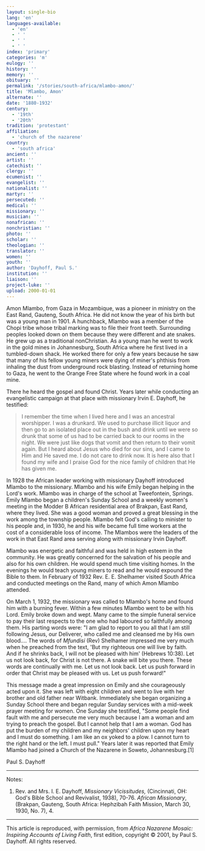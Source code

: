 ```yaml
---
layout: single-bio
lang: 'en'
languages-available:
  - 'en'
  - ' '
  - ' '
  - ' '
index: 'primary'
categories: 'm'
eulogy: ''
history: ''
memory: ''
obituary: ''
permalink: '/stories/south-africa/mlambo-amon/'
title: 'Mlambo, Amon'
alternate: ''
date: '1880-1932'
century:
  - '19th'
  - '20th'
tradition: 'protestant'
affiliation:
  - 'church of the nazarene'
country:
  - 'south africa'
ancient: ''
artist: ''
catechist: ''
clergy: ''
ecumenist: ''
evangelist: ''
nationalist: ''
martyr: ''
persecuted: ''
medical: ''
missionary: ''
musician: ''
nonafrican: ''
nonchristian: ''
photo: ''
scholar: ''
theologian: ''
translator: ''
women: ''
youth: ''
author: 'Dayhoff, Paul S.'
institution: ''
liaison: ''
project-luke: ''
upload: 2000-01-01
---
```



Amon Mlambo, from Gaza in Mozambique, was a pioneer in ministry on the East Rand, Gauteng, South Africa.  He did not know the year of his birth but was a young man in 1901.  A hunchback, Mlambo was a member of the Chopi tribe whose tribal marking was to file their front teeth.   Surrounding peoples looked down on them because they were different and ate snakes.  He grew up as a traditional nonChristian. As a young man he went to work in the gold mines in Johannesburg, South Africa where he first lived in a tumbled-down shack.  He worked there for only a few years because he saw that many of his fellow young miners were dying of miner's phthisis from inhaling the dust from underground rock blasting.  Instead of returning home to Gaza, he went to the Orange Free State where he found work in a coal mine.

There he heard the gospel and found Christ.  Years later while conducting an evangelistic campaign at that place with missionary Irvin E. Dayhoff, he testified:

> I remember the time when I lived here and I was an ancestral worshipper.  I was a drunkard.  We used to purchase illicit liquor and then go to an isolated place out in the bush and drink until we were so drunk that some of us had to be carried back to our rooms in the night.  We were just like dogs that vomit and then return to their vomit again.  But I heard about Jesus who died for our sins, and I came to Him and He saved me.  I do not care to drink now.  It is here also that I found my wife and I praise God for the nice family of children that He has given me.

In 1928 the African leader working with missionary Dayhoff  introduced Mlambo to the missionary.  Mlambo and his wife Emily began helping in the Lord's work.  Mlambo was in charge of the school at Tweefontein, Springs.  Emily Mlambo began a children's Sunday School and a weekly women's meeting in the Modder B African residential area of Brakpan, East Rand, where they lived.  She was a good woman and proved a great blessing in the work among the township people.  Mlambo felt God's calling to minister to his people and, in 1930, he and his wife became full time workers at the cost of a considerable loss of income. The Mlambos were the leaders of the work in that East Rand area serving along with missionary Irvin Dayhoff.

Mlambo was energetic and faithful and was held in high esteem in the community.  He was greatly concerned for the salvation of his people and also for his own children.  He would spend much time visiting homes. In the evenings he would teach young miners to read and he would expound the Bible to them.  In February of 1932 Rev. E. E. Shelhamer visited South Africa and conducted meetings on the Rand, many of which Amon Mlambo attended.

On March 1, 1932, the missionary was called to Mlambo's home and found him with a burning fever. Within a few minutes Mlambo went to be with his Lord.  Emily broke down and wept.  Many came to the simple funeral service to pay their last respects to the one who had laboured so faithfully among them.  His parting words were: "I am glad to report to you all that I am still following Jesus, our Deliverer, who called me and cleansed me by His own blood.... The words of  *Mfundisi* (Rev) Shelhamer impressed me very much when he preached from the text, 'But my righteous one will live by faith.  And if he shrinks back, I will not be pleased with him' (Hebrews 10:38).  Let us not look back, for Christ is not there.  A snake will bite you there.  These words are continually with me.  Let us not look back.  Let us push forward in order that Christ may be pleased with us.  Let us push forward!"

This message made a great impression on Emily and she courageously acted upon it.  She was left with eight children and went to live with her brother and old father near Witbank.  Immediately she began organizing a Sunday School there and began regular Sunday services with a mid-week prayer meeting for  women. One Sunday she testified, "Some people find fault with me and persecute me very much because I am a woman and am trying to preach the gospel.  But I cannot help that I am a woman. God has put the burden of my children and my neighbors' children upon my heart and I must do something.  I am like an ox yoked to a plow.  I cannot turn to the right hand or the left.  I must pull."  Years later it was reported that Emily Mlambo had joined a Church of the Nazarene in Soweto, Johannesburg.[1]

Paul S. Dayhoff

---

Notes:

1.   Rev. and Mrs. I. E. Dayhoff, *Missionary Vicissitudes,* (Cincinnati, OH: God's Bible School and Revivalist, 1938), 70-76.  *African Missionary*, (Brakpan, Gauteng, South Africa: Hephzibah Faith Mission,  March 30, 1930, No. 7), 4.

---

This article is reproduced, with permission, from *Africa Nazarene Mosaic: Inspiring Accounts of Living Faith*, first edition, copyright &copy; 2001, by Paul S. Dayhoff.  All rights reserved.